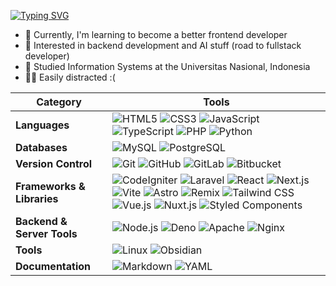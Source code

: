 [![Typing SVG](https://readme-typing-svg.herokuapp.com?font=Inter&weight=600&pause=1000&color=F0F4F5&width=435&lines=%F0%9F%91%8B+Hi%2C+I'm+Daffa+Ravfriza!;Thank+you+for+visiting+my+profile!+%F0%9F%98%81)](https://git.io/typing-svg)
- 💪 Currently, I'm learning to become a better frontend developer
- 🤖 Interested in backend development and AI stuff (road to fullstack developer)
- 🏫 Studied Information Systems at the Universitas Nasional, Indonesia
- 🧟‍♂️ Easily distracted :(


| **Category**                       | **Tools** |
|------------------------------------|----------------------------------------------------------------------------------------------------------------------------------------------------------------------------------------------------------------------------------------------------------------------------------------------------------------------------------------------------------------------------------------------------------------------------------------------------------------------------------------------------|
| **Languages**         | ![HTML5](https://img.shields.io/badge/-HTML5-E34F26?style=flat&logo=HTML5&logoColor=white) ![CSS3](https://img.shields.io/badge/-CSS3-1572B6?style=flat&logo=CSS3&logoColor=white) ![JavaScript](https://img.shields.io/badge/-JavaScript-F7DF1E?style=flat&logo=JavaScript&logoColor=black) ![TypeScript](https://img.shields.io/badge/-TypeScript-3178C6?style=flat&logo=TypeScript&logoColor=white) ![PHP](https://img.shields.io/badge/-PHP-777BB4?style=flat&logo=PHP&logoColor=white) ![Python](https://img.shields.io/badge/-Python-3776AB?style=flat&logo=Python&logoColor=white) |
| **Databases**                     | ![MySQL](https://img.shields.io/badge/-MySQL-4479A1?style=flat&logo=MySQL&logoColor=white) ![PostgreSQL](https://img.shields.io/badge/-PostgreSQL-4169E1?style=flat&logo=PostgreSQL&logoColor=white) |
| **Version Control** | ![Git](https://img.shields.io/badge/-Git-F05032?style=flat&logo=Git&logoColor=white) ![GitHub](https://img.shields.io/badge/-GitHub-181717?style=flat&logo=GitHub&logoColor=white) ![GitLab](https://img.shields.io/badge/-GitLab-FCA121?style=flat&logo=GitLab&logoColor=white) ![Bitbucket](https://img.shields.io/badge/-Bitbucket-0052CC?style=flat&logo=Bitbucket&logoColor=white) |
| **Frameworks & Libraries**        | ![CodeIgniter](https://img.shields.io/badge/-CodeIgniter-EF4223?style=flat&logo=CodeIgniter&logoColor=white) ![Laravel](https://img.shields.io/badge/-Laravel-FF2D20?style=flat&logo=Laravel&logoColor=white) ![React](https://img.shields.io/badge/-React-61DAFB?style=flat&logo=React&logoColor=black) ![Next.js](https://img.shields.io/badge/-Next.js-000000?style=flat&logo=Next.js&logoColor=white) ![Vite](https://img.shields.io/badge/-Vite-646CFF?style=flat&logo=Vite&logoColor=white) ![Astro](https://img.shields.io/badge/-Astro-BC52EE?style=flat&logo=Astro&logoColor=white) ![Remix](https://img.shields.io/badge/-Remix-000000?style=flat&logo=Remix&logoColor=white) ![Tailwind CSS](https://img.shields.io/badge/-Tailwind_CSS-06B6D4?style=flat&logo=TailwindCSS&logoColor=white) ![Vue.js](https://img.shields.io/badge/-Vue.js-4FC08D?style=flat&logo=Vue.js&logoColor=white) ![Nuxt.js](https://img.shields.io/badge/-Nuxt.js-00DC82?style=flat&logo=Nuxt.js&logoColor=white) ![Styled Components](https://img.shields.io/badge/-Styled%20Components-db7092?style=flat&logo=styled-components&logoColor=white) |
| **Backend & Server Tools**        | ![Node.js](https://img.shields.io/badge/-Node.js-5FA04E?style=flat&logo=Node.js&logoColor=white) ![Deno](https://img.shields.io/badge/-Deno-ffffff?style=flat&logo=Deno&logoColor=black) ![Apache](https://img.shields.io/badge/-Apache-D22128?style=flat&logo=Apache&logoColor=white) ![Nginx](https://img.shields.io/badge/-Nginx-009639?style=flat&logo=Nginx&logoColor=white) |
| **Tools**     | ![Linux](https://img.shields.io/badge/-Linux-ffffff?style=flat&logo=Linux&logoColor=black) ![Obsidian](https://img.shields.io/badge/-Obsidian-7C3AED?style=flat&logo=Obsidian&logoColor=white) |
| **Documentation**    | ![Markdown](https://img.shields.io/badge/-Markdown-FFFFFF?style=flat&logo=Markdown&logoColor=black) ![YAML](https://img.shields.io/badge/-YAML-FFD700?style=flat&logo=YAML&logoColor=black) |
